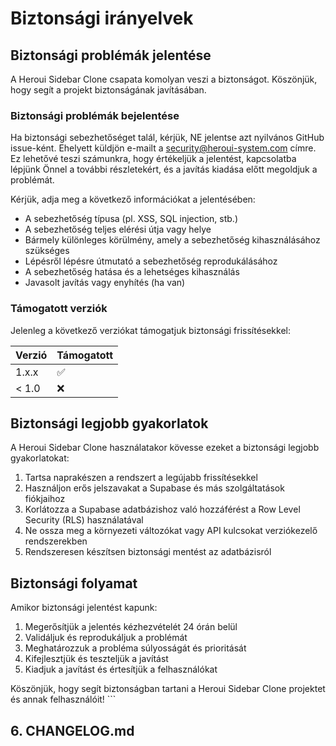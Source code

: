 # Biztonsági irányelvek

## Biztonsági problémák jelentése

A Heroui Sidebar Clone csapata komolyan veszi a biztonságot. Köszönjük, hogy segít a projekt biztonságának javításában.

### Biztonsági problémák bejelentése

Ha biztonsági sebezhetőséget talál, kérjük, NE jelentse azt nyilvános GitHub issue-ként. Ehelyett küldjön e-mailt a security@heroui-system.com címre. Ez lehetővé teszi számunkra, hogy értékeljük a jelentést, kapcsolatba lépjünk Önnel a további részletekért, és a javítás kiadása előtt megoldjuk a problémát.

Kérjük, adja meg a következő információkat a jelentésében:

- A sebezhetőség típusa (pl. XSS, SQL injection, stb.)
- A sebezhetőség teljes elérési útja vagy helye
- Bármely különleges körülmény, amely a sebezhetőség kihasználásához szükséges
- Lépésről lépésre útmutató a sebezhetőség reprodukálásához
- A sebezhetőség hatása és a lehetséges kihasználás
- Javasolt javítás vagy enyhítés (ha van)

### Támogatott verziók

Jelenleg a következő verziókat támogatjuk biztonsági frissítésekkel:

| Verzió | Támogatott |
| ------ | ---------- |
| 1.x.x  | ✅         |
| < 1.0  | ❌         |

## Biztonsági legjobb gyakorlatok

A Heroui Sidebar Clone használatakor kövesse ezeket a biztonsági legjobb gyakorlatokat:

1. Tartsa naprakészen a rendszert a legújabb frissítésekkel
2. Használjon erős jelszavakat a Supabase és más szolgáltatások fiókjaihoz
3. Korlátozza a Supabase adatbázishoz való hozzáférést a Row Level Security (RLS) használatával
4. Ne ossza meg a környezeti változókat vagy API kulcsokat verziókezelő rendszerekben
5. Rendszeresen készítsen biztonsági mentést az adatbázisról

## Biztonsági folyamat

Amikor biztonsági jelentést kapunk:

1. Megerősítjük a jelentés kézhezvételét 24 órán belül
2. Validáljuk és reprodukáljuk a problémát
3. Meghatározzuk a probléma súlyosságát és prioritását
4. Kifejlesztjük és teszteljük a javítást
5. Kiadjuk a javítást és értesítjük a felhasználókat

Köszönjük, hogy segít biztonságban tartani a Heroui Sidebar Clone projektet és annak felhasználóit!
\`\`\`

## 6. CHANGELOG.md
